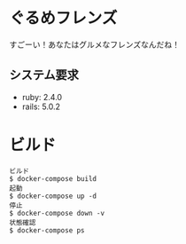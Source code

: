 # ぐるめフレンズ

すごーい！あなたはグルメなフレンズなんだね！

## システム要求
- ruby: 2.4.0
- rails: 5.0.2

# ビルド

```
ビルド
$ docker-compose build
起動
$ docker-compose up -d
停止
$ docker-compose down -v
状態確認
$ docker-compose ps
```